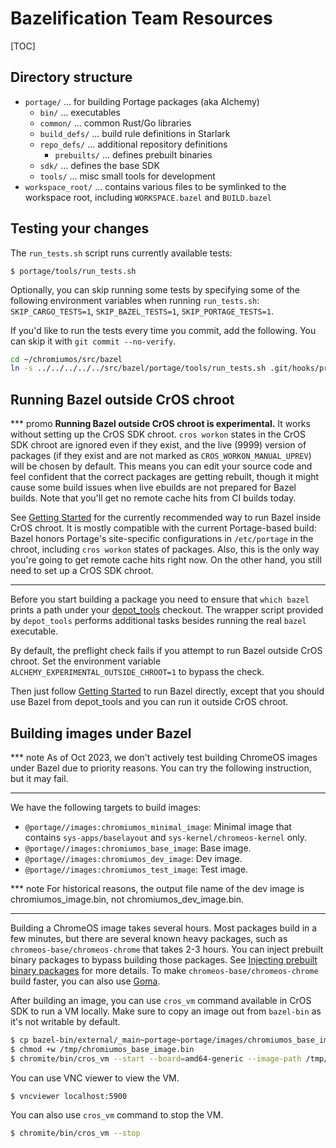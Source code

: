 # Bazelification Team Resources

[TOC]

## Directory structure

* `portage/` ... for building Portage packages (aka Alchemy)
    * `bin/` ... executables
    * `common/` ... common Rust/Go libraries
    * `build_defs/` ... build rule definitions in Starlark
    * `repo_defs/` ... additional repository definitions
        * `prebuilts/` ... defines prebuilt binaries
    * `sdk/` ... defines the base SDK
    * `tools/` ... misc small tools for development
* `workspace_root/` ... contains various files to be symlinked to the workspace root, including `WORKSPACE.bazel` and `BUILD.bazel`

## Testing your changes

The `run_tests.sh` script runs currently available tests:

```
$ portage/tools/run_tests.sh
```

Optionally, you can skip running some tests by specifying some of the following
environment variables when running `run_tests.sh`: `SKIP_CARGO_TESTS=1`,
`SKIP_BAZEL_TESTS=1`, `SKIP_PORTAGE_TESTS=1`.

If you'd like to run the tests every time you commit, add the following. You can
skip it with `git commit --no-verify`.

```sh
cd ~/chromiumos/src/bazel
ln -s ../../../../../src/bazel/portage/tools/run_tests.sh .git/hooks/pre-commit
```

## Running Bazel outside CrOS chroot

*** promo
**Running Bazel outside CrOS chroot is experimental.**
It works without setting up the CrOS SDK chroot.
`cros workon` states in the CrOS SDK chroot are ignored even if they exist, and
the live (9999) version of packages (if they exist and are not marked as
`CROS_WORKON_MANUAL_UPREV`) will be chosen by default. This means you can edit
your source code and feel confident that the correct packages are getting
rebuilt, though it might cause some build issues when live ebuilds are not
prepared for Bazel builds. Note that you'll get no remote cache hits from CI
builds today.

See [Getting Started](/docs/getting_started.md) for the currently recommended
way to run Bazel inside CrOS chroot. It is mostly compatible with the current
Portage-based build: Bazel honors Portage's site-specific configurations in
`/etc/portage` in the chroot, including `cros workon` states of packages.
Also, this is the only way you're going to get remote cache hits right now.
On the other hand, you still need to set up a CrOS SDK chroot.
***

Before you start building a package you need to ensure that `which bazel` prints
a path under your [depot_tools] checkout. The wrapper script provided by
`depot_tools` performs additional tasks besides running the real `bazel`
executable.

By default, the preflight check fails if you attempt to run Bazel outside CrOS
chroot. Set the environment variable `ALCHEMY_EXPERIMENTAL_OUTSIDE_CHROOT=1` to
bypass the check.

Then just follow [Getting Started] to run Bazel directly, except that you should
use Bazel from depot_tools and you can run it outside CrOS chroot.

[depot_tools]: https://commondatastorage.googleapis.com/chrome-infra-docs/flat/depot_tools/docs/html/depot_tools_tutorial.html#_setting_up
[Getting Started]: /docs/getting_started.md#building-chromeos-packages-directly-with-bazel

## Building images under Bazel

*** note
As of Oct 2023, we don't actively test building ChromeOS images under Bazel
due to priority reasons. You can try the following instruction, but it may fail.
***

We have the following targets to build images:

- `@portage//images:chromiumos_minimal_image`: Minimal image that contains
  `sys-apps/baselayout` and `sys-kernel/chromeos-kernel` only.
- `@portage//images:chromiumos_base_image`: Base image.
- `@portage//images:chromiumos_dev_image`: Dev image.
- `@portage//images:chromiumos_test_image`: Test image.

*** note
For historical reasons, the output file name of the dev image is
chromiumos_image.bin, not chromiumos_dev_image.bin.
***

Building a ChromeOS image takes several hours. Most packages build in a few
minutes, but there are several known heavy packages, such as
`chromeos-base/chromeos-chrome` that takes 2-3 hours. You can inject prebuilt
binary packages to bypass building those packages.
See [Injecting prebuilt binary packages](#injecting-prebuilt-binary-packages)
for more details. To make `chromeos-base/chromeos-chrome` build faster, you can
also use [Goma](#using-goma-to-build-chrome).

After building an image, you can use `cros_vm` command available in CrOS SDK
to run a VM locally. Make sure to copy an image out from `bazel-bin` as it's not
writable by default.

```sh
$ cp bazel-bin/external/_main~portage~portage/images/chromiumos_base_image.bin /tmp/
$ chmod +w /tmp/chromiumos_base_image.bin
$ chromite/bin/cros_vm --start --board=amd64-generic --image-path /tmp/chromiumos_base_image.bin
```

You can use VNC viewer to view the VM.
```sh
$ vncviewer localhost:5900
```

You can also use `cros_vm` command to stop the VM.
```sh
$ chromite/bin/cros_vm --stop
```
